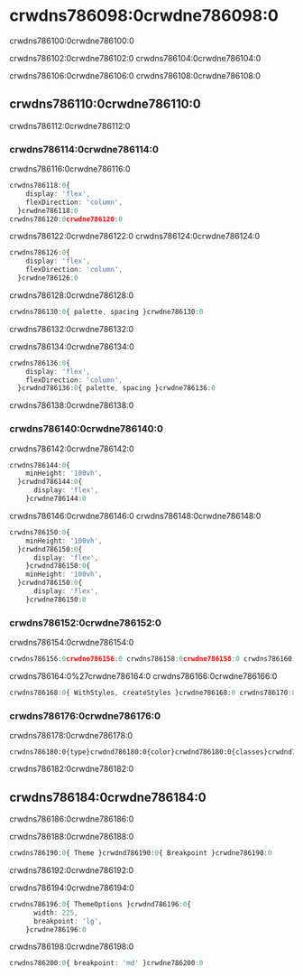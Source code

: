 # crwdns786098:0crwdne786098:0

<p class="description">crwdns786100:0crwdne786100:0</p>

crwdns786102:0crwdne786102:0 crwdns786104:0crwdne786104:0

crwdns786106:0crwdne786106:0 crwdns786108:0crwdne786108:0

## crwdns786110:0crwdne786110:0

crwdns786112:0crwdne786112:0

### crwdns786114:0crwdne786114:0

crwdns786116:0crwdne786116:0

```ts
crwdns786118:0{
    display: 'flex',
    flexDirection: 'column',
  }crwdne786118:0
crwdns786120:0crwdne786120:0
```

crwdns786122:0crwdne786122:0 crwdns786124:0crwdne786124:0

```ts
crwdns786126:0{
    display: 'flex',
    flexDirection: 'column',
  }crwdne786126:0
```

crwdns786128:0crwdne786128:0

```ts
crwdns786130:0{ palette, spacing }crwdne786130:0
```

crwdns786132:0crwdne786132:0

crwdns786134:0crwdne786134:0

```ts
crwdns786136:0{
    display: 'flex',
    flexDirection: 'column',
  }crwdnd786136:0{ palette, spacing }crwdne786136:0
```

crwdns786138:0crwdne786138:0

### crwdns786140:0crwdne786140:0

crwdns786142:0crwdne786142:0

```ts
crwdns786144:0{
    minHeight: '100vh',
  }crwdnd786144:0{
      display: 'flex',
    }crwdne786144:0
```

crwdns786146:0crwdne786146:0 crwdns786148:0crwdne786148:0

```ts
crwdns786150:0{
    minHeight: '100vh',
  }crwdnd786150:0{
      display: 'flex',
    }crwdnd786150:0{
    minHeight: '100vh',
  }crwdnd786150:0{
      display: 'flex',
    }crwdne786150:0
```

### crwdns786152:0crwdne786152:0

crwdns786154:0crwdne786154:0

```ts
crwdns786156:0crwdne786156:0 crwdns786158:0crwdne786158:0 crwdns786160:0crwdne786160:0 crwdns786162:0crwdne786162:0
```

crwdns786164:0%27crwdne786164:0 crwdns786166:0crwdne786166:0

```ts
crwdns786168:0{ WithStyles, createStyles }crwdne786168:0 crwdns786170:0crwdne786170:0 crwdns786172:0crwdne786172:0 crwdns786174:0crwdne786174:0
```

### crwdns786176:0crwdne786176:0

crwdns786178:0crwdne786178:0

```tsx
crwdns786180:0{type}crwdnd786180:0{color}crwdnd786180:0{classes}crwdnd786180:0{text}crwdnd786180:0{type}crwdnd786180:0{color}crwdnd786180:0{classes}crwdnd786180:0{text}crwdne786180:0
```

crwdns786182:0crwdne786182:0

## crwdns786184:0crwdne786184:0

crwdns786186:0crwdne786186:0

crwdns786188:0crwdne786188:0

```ts
crwdns786190:0{ Theme }crwdnd786190:0{ Breakpoint }crwdne786190:0
```

crwdns786192:0crwdne786192:0

crwdns786194:0crwdne786194:0

```ts
crwdns786196:0{ ThemeOptions }crwdnd786196:0{
      width: 225,
      breakpoint: 'lg',
    }crwdne786196:0
```

crwdns786198:0crwdne786198:0

```ts
crwdns786200:0{ breakpoint: 'md' }crwdne786200:0
```